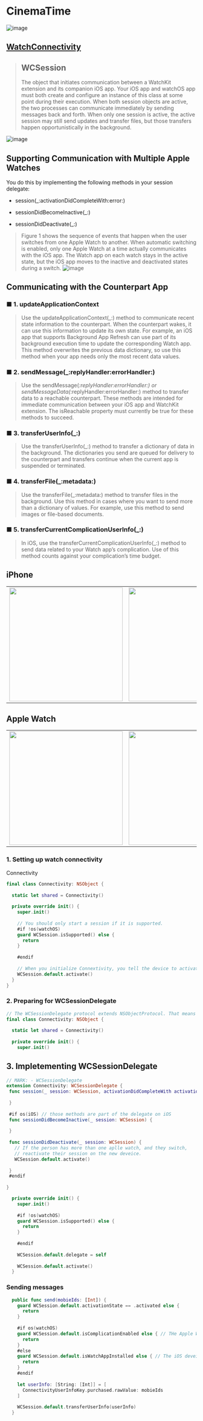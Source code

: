 # CinemaTime

![image](https://user-images.githubusercontent.com/47273077/185731905-1601335e-219b-448c-83b9-252140ac524e.png)


## [WatchConnectivity](https://developer.apple.com/documentation/watchconnectivity/wcsession)
> ## WCSession
> The object that initiates communication between a WatchKit extension and its companion iOS app.
> Your iOS app and watchOS app must both create and configure an instance of this class at some point during their execution. When both session objects are active, the two processes can communicate immediately by sending messages back and forth. When only one session is active, the active session may still send updates and transfer files, but those transfers happen opportunistically in the background.

![image](https://user-images.githubusercontent.com/47273077/185734344-672544d9-081a-4d74-8fac-80a97baf6741.png)

## Supporting Communication with Multiple Apple Watches
You do this by implementing the following methods in your session delegate:
* session(_:activationDidCompleteWith:error:)

* sessionDidBecomeInactive(_:)

* sessionDidDeactivate(_:)


> Figure 1 shows the sequence of events that happen when the user switches from one Apple Watch to another. When automatic switching is enabled, only one Apple Watch at a time actually communicates with the iOS app. The Watch app on each watch stays in the active state, but the iOS app moves to the inactive and deactivated states during a switch. 
![image](https://user-images.githubusercontent.com/47273077/185734477-73bdf43f-5d6e-4158-813d-def8a0c16fe2.png)


## Communicating with the Counterpart App
### ■ 1. updateApplicationContext
> Use the updateApplicationContext(_:) method to communicate recent state information to the counterpart. When the counterpart wakes, it can use this information to update its own state. For example, an iOS app that supports Background App Refresh can use part of its background execution time to update the corresponding Watch app. This method overwrites the previous data dictionary, so use this method when your app needs only the most recent data values.
### ■ 2. sendMessage(_:replyHandler:errorHandler:)
> Use the sendMessage(_:replyHandler:errorHandler:) or sendMessageData(_:replyHandler:errorHandler:) method to transfer data to a reachable counterpart. These methods are intended for immediate communication between your iOS app and WatchKit extension. The isReachable property must currently be true for these methods to succeed.
### ■ 3. transferUserInfo(_:)
> Use the transferUserInfo(_:) method to transfer a dictionary of data in the background. The dictionaries you send are queued for delivery to the counterpart and transfers continue when the current app is suspended or terminated.
### ■ 4. transferFile(_:metadata:)
> Use the transferFile(_:metadata:) method to transfer files in the background. Use this method in cases where you want to send more than a dictionary of values. For example, use this method to send images or file-based documents.
### ■ 5. transferCurrentComplicationUserInfo(_:)
> In iOS, use the transferCurrentComplicationUserInfo(_:) method to send data related to your Watch app’s complication. Use of this method counts against your complication’s time budget.



## iPhone
<table>
  <tr>
    <td valign="top"><img width="300" src="https://user-images.githubusercontent.com/47273077/185732020-2db67042-a690-4ba2-a758-9a7fbe8499c1.png"/></td>
    <td valign="top"><img width="300" src="https://user-images.githubusercontent.com/47273077/185732052-892d07f4-bd74-4ab5-a93c-2d015bcf8f62.png"/></td>
    <td valign="top"><img width="300"  src="https://user-images.githubusercontent.com/47273077/185732091-fc82734e-42ef-459f-8b28-e4e18f37bd8f.png"/></td>
  </tr>
</table>

## Apple Watch 

<table>
  <tr>
    <td valign="top"><img width="300" src="https://user-images.githubusercontent.com/47273077/185732155-d77e0c9e-8518-4968-ac2a-a26928c59a2b.png"/></td>
    <td valign="top"><img width="300" src="https://user-images.githubusercontent.com/47273077/185732167-73f94fbd-bf09-445b-9859-7d41d631896f.png"/></td>
    <td valign="top"><img width="300"  src="https://user-images.githubusercontent.com/47273077/185732189-368237c1-e343-4d68-9e83-466aeee6139f.png"/></td>
  </tr>
</table>


### 1. Setting up watch connectivity
Connectivity
```swift
final class Connectivity: NSObject {
  
  static let shared = Connectivity()
  
  private override init() {
    super.init()
    
    // You should only start a session if it is supported.
    #if !os(watchOS)
    guard WCSession.isSupported() else {
      return
    }
    
    #endif
    
    // When you initialize Connextivity, you tell the device to activate the session whitch lets yopu talk to a paired device.
    WCSession.default.activate()
  }
}
```

### 2. Preparing for WCSessionDelegate
```swift
// The WCSessionDelegate protocol extends NSObjectProtocol. That means for Connectivity to be the delegate, it must inherit from NSObject.
final class Connectivity: NSObject {
  
  static let shared = Connectivity()
  
  private override init() {
    super.init()
 ```
 
 ## 3. Impletementing WCSessionDelegate
 ```swift
 // MARK: - WCSessionDelegate
extension Connectivity: WCSessionDelegate {
  func session(_ session: WCSession, activationDidCompleteWith activationState: WCSessionActivationState, error: Error?) {
    
  }
  
  #if os(iOS) // those methods are part of the delegate on iOS
  func sessionDidBecomeInactive(_ session: WCSession) {
    
  }
  
  func sessionDidDeactivate(_ session: WCSession) {
    // If the person has more than one aplle watch, and they switch,
    // reactivate their session on the new deveice.
    WCSession.default.activate()
    
  }
  #endif
  
}
```

```swift
  private override init() {
    super.init()
    
    #if !os(watchOS)
    guard WCSession.isSupported() else {
      return
    }
    
    #endif
    
    WCSession.default.delegate = self
    
    WCSession.default.activate()
  }
```

### Sending messages
```swift
  public func send(mobieIds: [Int]) {
    guard WCSession.default.activationState == .activated else {
      return
    }
    
    #if os(watchOS)
    guard WCSession.default.isComplicationEnabled else { // THe Apple Watch checks if the app is on the phone.
      return
    }
    #else
    guard WCSession.default.isWatchAppInstalled else { // The iOS deveice checks if the app is on the Apple Watch.
      return
    }
    #endif
    
    let userInfo: [String: [Int]] = [
      ConnectivityUserInfoKey.purchased.rawValue: mobieIds
    ]
    
    WCSession.default.transferUserInfo(userInfo)
  }
 ```
